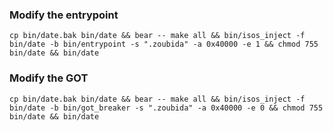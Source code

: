 ### Modify the entrypoint
```cp bin/date.bak bin/date && bear -- make all && bin/isos_inject -f bin/date -b bin/entrypoint -s ".zoubida" -a 0x40000 -e 1 && chmod 755 bin/date && bin/date```

### Modify the GOT
```cp bin/date.bak bin/date && bear -- make all && bin/isos_inject -f bin/date -b bin/got_breaker -s ".zoubida" -a 0x40000 -e 0 && chmod 755 bin/date && bin/date```
